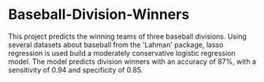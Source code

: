 # Baseball-Division-Winners

This project predicts the winning teams of three baseball divisions. Using several datasets about baseball from the 'Lahman' package, lasso regression is used build a moderately conservative logistic regression model. The model predicts division winners with an accuracy of 87%, with a sensitivity of 0.94 and specificity of 0.85.
